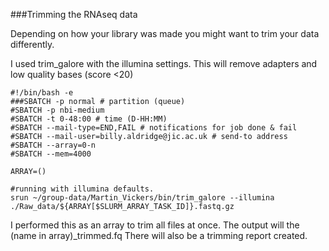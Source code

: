 ###Trimming the RNAseq data

Depending on how your library was made you might want to trim your data differently. 

I used trim_galore with the illumina settings.
This will remove adapters and low quality bases (score <20)

```
#!/bin/bash -e
###SBATCH -p normal # partition (queue)
#SBATCH -p nbi-medium
#SBATCH -t 0-48:00 # time (D-HH:MM)
#SBATCH --mail-type=END,FAIL # notifications for job done & fail
#SBATCH --mail-user=billy.aldridge@jic.ac.uk # send-to address
#SBATCH --array=0-n
#SBATCH --mem=4000

ARRAY=()

#running with illumina defaults.
srun ~/group-data/Martin_Vickers/bin/trim_galore --illumina ./Raw_data/${ARRAY[$SLURM_ARRAY_TASK_ID]}.fastq.gz
```

I performed this as an array to trim all files at once. The output will the (name in array)_trimmed.fq
There will also be a trimming report created.
